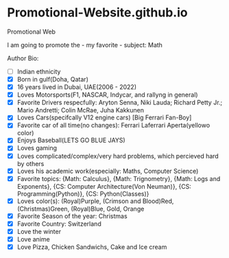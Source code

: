 # Promotional-Website.github.io
Promotional Web

I am going to promote the - my favorite - subject: Math










Author Bio:
- [ ] Indian ethnicity
- [x] Born in gulf(Doha, Qatar)
- [x] 16 years lived in Dubai, UAE(2006 - 2022)
- [x] Loves Motorsports(F1, NASCAR, Indycar, and rallyng in general)
- [x] Favorite Drivers respecfully: Aryton Senna, Niki Lauda; Richard Petty Jr.; Mario Andretti; Colin McRae, Juha Kakkunen
- [x] Loves Cars(specifcally V12 engine cars) [Big Ferrari Fan-Boy]
- [x] Favorite car of all time(no changes): Ferrari Laferrari Aperta(yellowo color)
- [x] Enjoys Baseball(LETS GO BLUE JAYS)
- [x] Loves gaming
- [x] Loves complicated/complex/very hard problems, which percieved hard by others
- [x] Loves his academic work(especially: Maths, Computer Science)
- [x] Favorite topics: {Math: Calculus}, {Math: Trignometry}, {Math: Logs and Exponents}, {CS: Computer Architecture(Von Neuman)}, {CS: Programming(Python)}, {CS: Python(Classes)}
- [x] Loves color(s): (Royal)Purple, (Crimson and Blood)Red, (Christmas)Green, (Royal)Blue, Gold, Orange
- [x] Favorite Season of the year: Christmas
- [x] Favorite Country: Switzerland
- [x] Love the winter
- [x] Love anime
- [x] Love Pizza, Chicken Sandwichs, Cake and Ice cream
